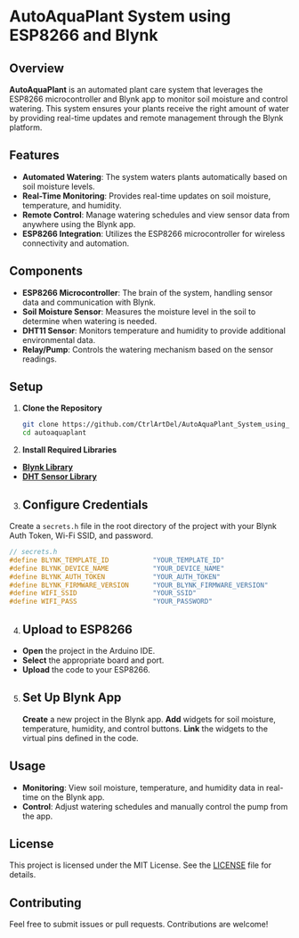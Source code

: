 # AutoAquaPlant System using ESP8266 and Blynk

## Overview

**AutoAquaPlant** is an automated plant care system that leverages the ESP8266 microcontroller and Blynk app to monitor soil moisture and control watering. This system ensures your plants receive the right amount of water by providing real-time updates and remote management through the Blynk platform.

## Features

- **Automated Watering**: The system waters plants automatically based on soil moisture levels.
- **Real-Time Monitoring**: Provides real-time updates on soil moisture, temperature, and humidity.
- **Remote Control**: Manage watering schedules and view sensor data from anywhere using the Blynk app.
- **ESP8266 Integration**: Utilizes the ESP8266 microcontroller for wireless connectivity and automation.

## Components

- **ESP8266 Microcontroller**: The brain of the system, handling sensor data and communication with Blynk.
- **Soil Moisture Sensor**: Measures the moisture level in the soil to determine when watering is needed.
- **DHT11 Sensor**: Monitors temperature and humidity to provide additional environmental data.
- **Relay/Pump**: Controls the watering mechanism based on the sensor readings.

## Setup

1. **Clone the Repository**
   ```bash
   git clone https://github.com/CtrlArtDel/AutoAquaPlant_System_using_esp8266_and_Blynk
   cd autoaquaplant

2. **Install Required Libraries**

- **[Blynk Library](https://github.com/blynkkk/blynk-library)**
- **[DHT Sensor Library](https://github.com/adafruit/DHT-sensor-library)**

3.   ## Configure Credentials

Create a `secrets.h` file in the root directory of the project with your Blynk Auth Token, Wi-Fi SSID, and password.

```cpp
// secrets.h
#define BLYNK_TEMPLATE_ID           "YOUR_TEMPLATE_ID"
#define BLYNK_DEVICE_NAME           "YOUR_DEVICE_NAME"
#define BLYNK_AUTH_TOKEN            "YOUR_AUTH_TOKEN"
#define BLYNK_FIRMWARE_VERSION      "YOUR_BLYNK_FIRMWARE_VERSION"
#define WIFI_SSID                   "YOUR_SSID"
#define WIFI_PASS                   "YOUR_PASSWORD"

```

4.   ## Upload to ESP8266
   
-    **Open** the project in the Arduino IDE.
-    **Select** the appropriate board and port.
-    **Upload** the code to your ESP8266.

5.  ## Set Up Blynk App

    **Create** a new project in the Blynk app.
    **Add** widgets for soil moisture, temperature, humidity, and control buttons.
    **Link** the widgets to the virtual pins defined in the code.

  ## Usage

- **Monitoring**: View soil moisture, temperature, and humidity data in real-time on the Blynk app.
- **Control**: Adjust watering schedules and manually control the pump from the app.


## License

This project is licensed under the MIT License. See the [LICENSE](LICENSE) file for details.

## Contributing

Feel free to submit issues or pull requests. Contributions are welcome!

